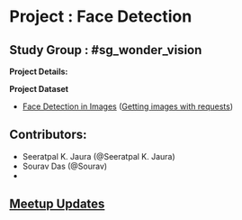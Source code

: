 
# Project : Face Detection
## Study Group : #sg_wonder_vision


**Project Details:**

  



**Project Dataset**
- [Face Detection in Images](https://www.kaggle.com/dataturks/face-detection-in-images)
([Getting images with requests](https://www.kaggle.com/volkankalin/getting-images-with-requests/notebook))
##  Contributors:
- Seeratpal K. Jaura  (@Seeratpal K. Jaura) 
- Sourav Das (@Sourav) 
- 


## [Meetup Updates](https://docs.google.com/document/d/1bwPe_K4xh2Awk_72c1o9JmxKXtl661ko203j7e2_VpM/edit?usp=sharing)


